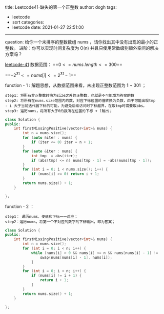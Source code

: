 title: Leetcode41-缺失的第一个正整数
author: dogh
tags:
  - leetcode
  - sort
categories:
  - leetcode
date: 2021-01-27 22:51:00
---
question: 给你一个未排序的整数数组 nums ，请你找出其中没有出现的最小的正整数。
进阶：你可以实现时间复杂度为 O(n) 并且只使用常数级别额外空间的解决方案吗？

[leetcode-41](https://leetcode-cn.com/problems/first-missing-positive)
数据范围：
==$0 <= nums.length <= 300$==

==$-2^{31} <= nums[i] <= 2^{31} - 1$==

function - 1 : 解题思想，从数据范围来看，未出现正整数范围为 1 ~ 301 ；

	step1: 将所有非正整数转换为size之外的正整数，也就是不可能成为答案的数
	step2: 将所有在nums.size范围内的数，对应下标位置的值转换为负数，由于可能出现tmp - i 大于当前迭代器下标的可能，为避免后续访问时下标越界，在取tmp时需要取abs。
	step3: 遍历nums，将所有大于0的数所在位置的下标 + 1输出；
```c++
class Solution {
public:
    int firstMissingPositive(vector<int>& nums) {
        int n = nums.size();
        for (auto &iter : nums) {
            if (iter <= 0) iter = n + 1;
        }
        for (auto &iter : nums) {
            int tmp  = abs(iter);
            if (abs(tmp) <= n) nums[tmp - 1] = -abs(nums[tmp - 1]);
        }
        for (int i = 0; i < nums.size(); i++) {
            if (nums[i] >= 0) return i + 1;
        }
        return nums.size() + 1;
    }

};
```
function - 2 ：

	step1： 遍历nums，使值和下标一一对应；
	step2：遍历nums，将第一个不对应的数字的下标输出，即为答案；
```c++
class Solution {
public:
    int firstMissingPositive(vector<int>& nums) {
        int n = nums.size();
        for (int i = 0; i < n; i++) {
            while (nums[i] > 0 && nums[i] <= n && nums[nums[i] - 1] != nums[i]) {
                swap(nums[nums[i] - 1], nums[i]);
            }
        }
        for (int i = 0; i < n; i++) {
            if (nums[i] != i + 1) {
                return i + 1;
            }
        }
        return nums.size() + 1;
    }

};
```